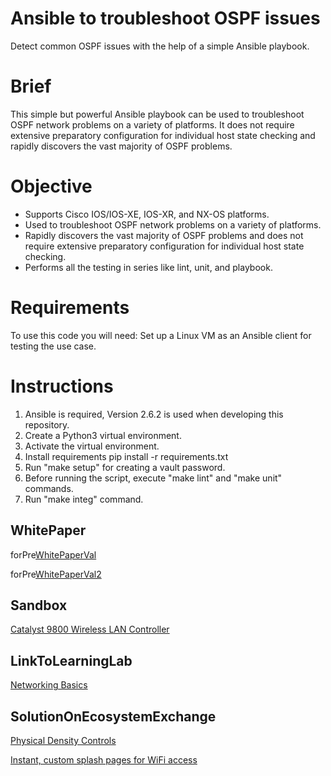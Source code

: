 Ansible to troubleshoot OSPF issues
=====================================
Detect common OSPF issues with the help of a simple Ansible playbook.

# Brief
This simple but powerful Ansible playbook can be used to troubleshoot OSPF network problems on a variety of platforms. It does not require extensive preparatory configuration for individual host state checking and rapidly discovers the vast majority of OSPF problems. 

# Objective 
* Supports Cisco IOS/IOS-XE, IOS-XR, and NX-OS platforms.
* Used to troubleshoot OSPF network problems on a variety of platforms.
* Rapidly discovers the vast majority of OSPF problems and does not require extensive preparatory configuration for individual host state checking.
* Performs all the testing in series like lint, unit, and playbook. 

# Requirements

To use this code you will need: Set up a Linux VM as an Ansible client for testing the use case.

# Instructions 
1. Ansible is required, Version 2.6.2 is used when developing this repository.
1. Create a Python3 virtual environment.
1. Activate the virtual environment.
1. Install requirements 
     pip install -r requirements.txt
1. Run "make setup" for creating a vault password.
1. Before running the script, execute "make lint" and "make unit" commands.
1. Run "make integ" command.

## WhitePaper
forPre[WhitePaperVal](http://www.whitePaper.com/)

forPre[WhitePaperVal2](http://www.whitePaper222.com/)

## Sandbox
[Catalyst 9800 Wireless LAN Controller](https://devnetsandbox.cisco.com/RM/Diagram/Index/9900a725-c584-42ae-8d51-3ac87533c5c5?diagramType=Topology)

## LinkToLearningLab
[Networking Basics](https://developer.cisco.com/learning/modules/networking-basics/)

## SolutionOnEcosystemExchange
[Physical Density Controls](https://testing-developer.cisco.com/ecosystem/meraki/apps/5ed8fa69a0774c0a8cf97e9b/)

[Instant, custom splash pages for WiFi access](https://testing-developer.cisco.com/ecosystem/meraki/apps/5a6d16371df81231b1403a81/)
